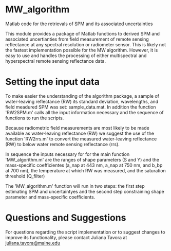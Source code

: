 # MW_algorithm
Matlab code for the retrievals of SPM and its associated uncertainties

This module provides a package of Matlab functions to derived SPM and associated uncertianties from field measurement of remote sensing reflectance at any spectral resolution or radiometer sensor. This is likely not the fastest implementation possible for the MW algorithm. However, it is easy to use and handles the processing of either multispectral and hyperspectral remote sensing reflectance data. 


# Setting the input data 

To make easier the understanding of the algorithm package, a sample of water-leaving reflectance (RW) its standard deviation, wavelengths, and  field meadured SPM was set: sample_data.mat. 
In addition the function 'RW2SPM.m' calls all the input information necessary and the sequence of functions to run the scripts.

Because radiometric field measurements are most likely to be made available as water-leaving reflectance (RW) we suggest the use of the function 'RW2rrs.m' to convert the measured water-leaving reflectance (RW) to below water remote sensing reflectance (rrs). 

In sequence the inputs necessary for for the main function 'MW_algorithm.m' are the ranges of shape parameters (S and Y) and the mass-specific coefficientes (a_nap at 443 nm, a_nap at 750 nm, and b_bp at 700 nm), the temperature at which RW was measured, and the saturation threshold (Q_filter)

The 'MW_algorithm.m' function will run in two steps: the first step estimating SPM and uncertaintyes and the second step constraining shape parameter and mass-specific coefficients.

# Questions and Suggestions

For questions regarding the script implementation or to suggest changes to improve its functionality, please contact Juliana Tavora at juliana.tavora@maine.edu
